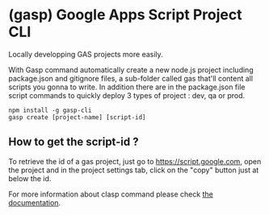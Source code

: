 # (gasp) Google Apps Script Project CLI

Locally developping GAS projects more easily.

With Gasp command automatically create a new node.js project including package.json and gitignore files, a sub-folder called gas that'll content all scripts you gonna to write. In addition there are in the package.json file script commands to quickly deploy 3 types of project : dev, qa or prod.

```
npm install -g gasp-cli
gasp create [project-name] [script-id]
```
## How to get the script-id ?
To retrieve the id of a gas project, just go to https://script.google.com, open the project and in the project settings tab, click on the "copy" button just at below the id.

For more information about clasp command please check [the documentation](https://github.com/google/clasp#commands).


